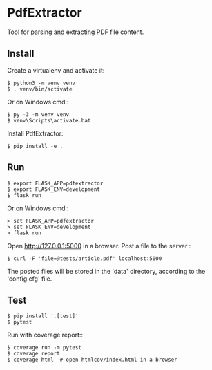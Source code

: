 # PdfExtractor

Tool for parsing and extracting PDF file content.

## Install

Create a virtualenv and activate it:

    $ python3 -m venv venv
    $ . venv/bin/activate

Or on Windows cmd::

    $ py -3 -m venv venv
    $ venv\Scripts\activate.bat

Install PdfExtractor:

    $ pip install -e .

## Run

    $ export FLASK_APP=pdfextractor
    $ export FLASK_ENV=development
    $ flask run

Or on Windows cmd::

    > set FLASK_APP=pdfextractor
    > set FLASK_ENV=development
    > flask run

Open http://127.0.0.1:5000 in a browser.
Post a file to the server :
    
    $ curl -F 'file=@tests/article.pdf' localhost:5000

The posted files will be stored in the 'data' directory, according to the 'config.cfg' file.

## Test

    $ pip install '.[test]'
    $ pytest

Run with coverage report::

    $ coverage run -m pytest
    $ coverage report
    $ coverage html  # open htmlcov/index.html in a browser
